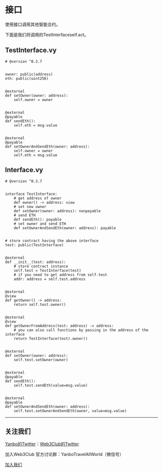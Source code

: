 # 接口
使用接口调用其他智能合约。

下面是我们将调用的TestInterfaceself.act。

## TestInterface.vy
```
# @version ^0.3.7


owner: public(address)
eth: public(uint256)


@external
def setOwner(owner: address):
    self.owner = owner


@external
@payable
def sendEth():
    self.eth = msg.value


@external
@payable
def setOwnerAndSendEth(owner: address):
    self.owner = owner
    self.eth = msg.value
```

## Interface.vy

```
# @version ^0.3.7


interface TestInterface:
    # get address of owner
    def owner() -> address: view
    # set new owner
    def setOwner(owner: address): nonpayable
    # send ETH
    def sendEth(): payable
    # set owner and send ETH
    def setOwnerAndSendEth(owner: address): payable


# store contract having the above interface
test: public(TestInterface)


@external
def __init__(test: address):
    # store contract instance
    self.test = TestInterface(test)
    # if you need to get address from self.test
    addr: address = self.test.address


@external
@view
def getOwner() -> address:
    return self.test.owner()


@external
@view
def getOwnerFromAddress(test: address) -> address:
    # you can also call functions by passing in the address of the interface
    return TestInterface(test).owner()


@external
def setOwner(owner: address):
    self.test.setOwner(owner)


@external
@payable
def sendEth():
    self.test.sendEth(value=msg.value)


@external
@payable
def setOwnerAndSendEth(owner: address):
    self.test.setOwnerAndSendEth(owner, value=msg.value)
```


---
## 关注我们
[Yanbo的Twitter](https://twitter.com/YanboOfficial)｜[Web3Club的Twitter](https://twitter.com/Web3ClubCN)

加入Web3Club 官方讨论群：YanboTravelAllWorld（微信号）

[加入我们](https://github.com/Web3-Club/Intro./blob/main/Join%20club.md)